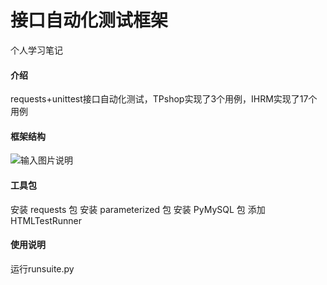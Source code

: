 # 接口自动化测试框架
个人学习笔记

#### 介绍
requests+unittest接口自动化测试，TPshop实现了3个用例，IHRM实现了17个用例

#### 框架结构

![输入图片说明](https://images.gitee.com/uploads/images/2021/0924/142203_37d8253d_9560547.png "框架结构.png")

#### 工具包

安装 requests 包
安装 parameterized 包
安装 PyMySQL 包
添加 HTMLTestRunner

#### 使用说明

运行runsuite.py


